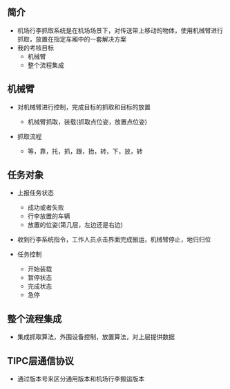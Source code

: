 ## 简介

+ 机场行李抓取系统是在机场场景下，对传送带上移动的物体，使用机械臂进行抓取，放置在指定车厢中的一套解决方案
+ 我的考核目标
  + 机械臂
  + 整个流程集成

## 机械臂

+ 对机械臂进行控制，完成目标的抓取和目标的放置
  + 机械臂抓取，装载(抓取点位姿，放置点位姿)

+ 抓取流程
  + 等，靠，托，抓，跟，抬，转，下，放，转

## 任务对象

+ 上报任务状态
  + 成功或者失败
  + 行李放置的车辆
  + 放置的位姿(第几层，左边还是右边)

+ 收到行李系统指令，工作人员点击界面完成搬运，机械臂停止，地归归位

+ 任务控制
  + 开始装载
  + 暂停状态
  + 完成状态
  + 急停

## 整个流程集成

+ 集成抓取算法，外围设备控制，放置算法，对上层提供数据

## TIPC层通信协议

+ 通过版本号来区分通用版本和机场行李搬运版本